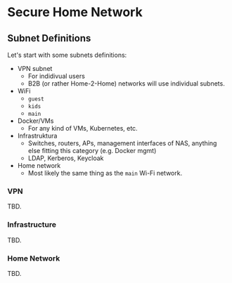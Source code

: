 # Secure Home Network

## Subnet Definitions

Let's start with some subnets definitions:

 * VPN subnet
    * For indidivual users
    * B2B (or rather Home-2-Home) networks will use individual subnets.
 * WiFi
    * `guest`
    * `kids`
    * `main`
 * Docker/VMs
    * For any kind of VMs, Kubernetes, etc.
 * Infrastruktura
    * Switches, routers, APs, management interfaces of NAS, anything else fitting this category (e.g. Docker mgmt)
    * LDAP, Kerberos, Keycloak
 * Home network
    * Most likely the same thing as the `main` Wi-Fi network.

### VPN

TBD.

### Infrastructure

TBD.

### Home Network

TBD.

